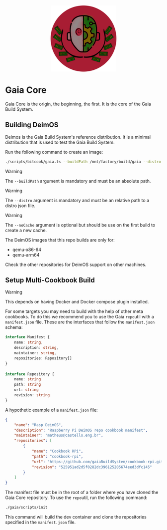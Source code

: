 <p align="center">
    <img
        src="https://github.com/gaiaBuildSystem/.github/raw/main/profile/GaiaBuildSystemLogoDebCircle.png"
        height="212"
    />
</p>

# Gaia Core

Gaia Core is the origin, the beginning, the first. It is the core of the Gaia Build System.

## Building DeimOS

Deimos is the Gaia Build System's reference distribution. It is a minimal distribution that is used to test the Gaia Build System.

Run the following command to create an image:

```bash
./scripts/bitcook/gaia.ts --buildPath /mnt/factory/build/gaia --distro distro-ref-amd64.json --noCache
```

> [!WARNING]
The `--buildPath` argument is mandatory and must be an absolute path.

> [!WARNING]
The `--distro` argument is mandatory and must be an relative path to a distro json file.

> [!WARNING]
The `--noCache` argument is optional but should be use on the first build to create a new cache.

The DeimOS images that this repo builds are only for:

- qemu-x86-64
- qemu-arm64

Check the other repositories for DeimOS support on other machines.

## Setup Multi-Cookbook Build

> [!WARNING]
This depends on having Docker and Docker compose plugin installed.

For some targets you may need to build with the help of other meta cookbooks. To do this we recommend you to use the Gaia `repo`util with a `manifest.json` file. These are the interfaces that follow the `manifest.json` schema:

```typescript
interface Manifest {
    name: string,
    description: string,
    maintainer: string,
    repositories: Repository[]
}

interface Repository {
    name: string
    path: string
    url: string
    revision: string
}
```

A hypothetic example of a `manifest.json` file:

```json
{
    "name": "Rasp DeimOS",
    "description": "Raspberry Pi DeimOS repo cookbook manifest",
    "maintainer": "matheus@castello.eng.br",
    "repositories": [
        {
            "name": "Cookbook RPi",
            "path": "cookbook-rpi",
            "url": "https://github.com/gaiaBuildSystem/cookbook-rpi.git",
            "revision": "525951ad2d5f0282dc396125205674eed3dfc145"
        }
    ]
}
```

The manifest file must be in the root of a folder where you have cloned the Gaia Core repository. To use the `repo`util, run the following command:

```bash
./gaia/scripts/init
```

This command will build the dev container and clone the repositories specified in the `manifest.json` file.
